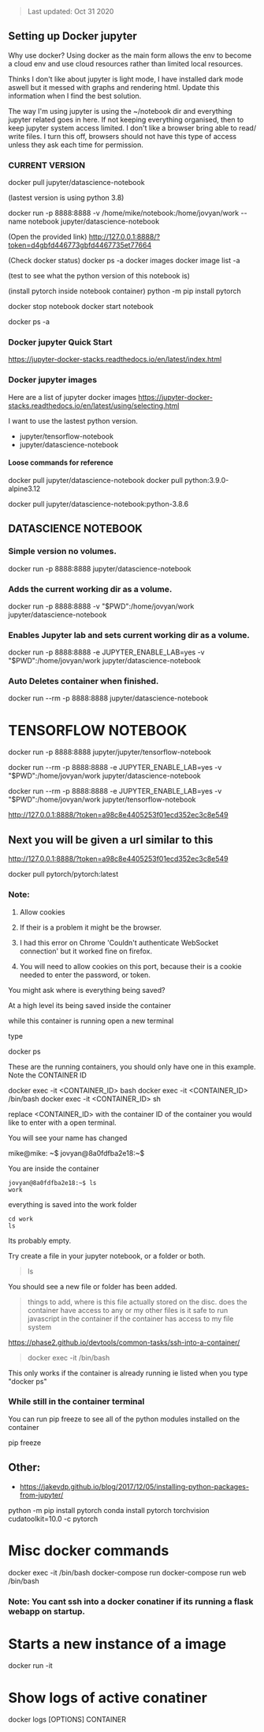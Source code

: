 > Last updated: Oct 31 2020

## Setting up Docker jupyter

Why use docker? Using docker as the main form allows the env to become a cloud env and use cloud resources rather than limited local resources.

Thinks I don't like about jupyter is light mode, I have installed dark mode aswell but it messed with graphs and rendering html. Update this information when I find the best solution.

The way I'm using jupyter is using the ~/notebook dir and everything jupyter related goes in here. If not keeping everything organised, then to keep jupyter system access limited. I don't like a browser bring able to read/ write files. I turn this off, browsers should not have this type of access unless they ask each time for permission.


### CURRENT VERSION

docker pull jupyter/datascience-notebook

(lastest version is using python 3.8)

docker run -p 8888:8888 -v /home/mike/notebook:/home/jovyan/work --name notebook jupyter/datascience-notebook 

(Open the provided link)
http://127.0.0.1:8888/?token=d4gbfd446773gbfd4467735et77664

(Check docker status)
docker ps -a
docker images
docker image list -a

(test to see what the python version of this notebook is)

(install pytorch inside notebook container)
python -m pip install pytorch

docker stop notebook
docker start notebook

docker ps -a



### Docker jupyter Quick Start
https://jupyter-docker-stacks.readthedocs.io/en/latest/index.html

### Docker jupyter images
Here are a list of jupyter docker images
https://jupyter-docker-stacks.readthedocs.io/en/latest/using/selecting.html

I want to use the lastest python version.

- jupyter/tensorflow-notebook
- jupyter/datascience-notebook 


#### Loose commands for reference
docker pull jupyter/datascience-notebook
docker pull python:3.9.0-alpine3.12

docker pull jupyter/datascience-notebook:python-3.8.6

## DATASCIENCE NOTEBOOK
### Simple version no volumes.
docker run -p 8888:8888 jupyter/datascience-notebook

### Adds the current working dir as a volume.
docker run -p 8888:8888 -v "$PWD":/home/jovyan/work jupyter/datascience-notebook

### Enables Jupyter lab and sets current working dir as a volume.
docker run -p 8888:8888 -e JUPYTER_ENABLE_LAB=yes -v "$PWD":/home/jovyan/work jupyter/datascience-notebook

### Auto Deletes container when finished.
docker run --rm -p 8888:8888 jupyter/datascience-notebook


# TENSORFLOW NOTEBOOK
docker run -p 8888:8888 jupyter/jupyter/tensorflow-notebook

docker run --rm -p 8888:8888 -e JUPYTER_ENABLE_LAB=yes -v "$PWD":/home/jovyan/work jupyter/datascience-notebook

docker run --rm -p 8888:8888 -e JUPYTER_ENABLE_LAB=yes -v "$PWD":/home/jovyan/work jupyter/tensorflow-notebook

http://127.0.0.1:8888/?token=a98c8e4405253f01ecd352ec3c8e549

## Next you will be given a url similar to this

http://127.0.0.1:8888/?token=a98c8e4405253f01ecd352ec3c8e549


docker pull pytorch/pytorch:latest

### Note: 
1. Allow cookies
2. If their is a problem it might be the browser.


1. I had this error on Chrome 'Couldn't authenticate WebSocket connection' but it worked fine on firefox.

2. You will need to allow cookies on this port, because their is a cookie needed to enter the password, or token.




You might ask where is everything being saved?

At a high level its being saved inside the container

while this container is running open a new terminal

type

docker ps

These are the running containers, you should only have one in this example. Note the CONTAINER ID

docker exec -it <CONTAINER_ID> bash
docker exec -it <CONTAINER_ID> /bin/bash
docker exec -it <CONTAINER_ID> sh

replace <CONTAINER_ID> with the container ID of the container you would like to enter with a open terminal.

You will see your name has changed

mike@mike: ~$
jovyan@8a0fdfba2e18:~$

You are inside the container

~~~
jovyan@8a0fdfba2e18:~$ ls
work
~~~
everything is saved into the work folder

~~~
cd work
ls
~~~

Its probably empty. 


Try create a file in your jupyter notebook, or a folder or both.

> ls

You should see a new file or folder has been added. 

> things to add, where is this file actually stored on the disc.
> does the container have access to any or my other files
> is it safe to run javascript in the container if the container has access to my file system


https://phase2.github.io/devtools/common-tasks/ssh-into-a-container/

> docker exec -it <container name> /bin/bash

This only works if the container is already running
ie listed when you type "docker ps"


### While still in the container terminal

You can run pip freeze to see all of the python modules installed on the container

pip freeze




## Other:
- https://jakevdp.github.io/blog/2017/12/05/installing-python-packages-from-jupyter/



python -m pip install pytorch
conda install pytorch torchvision cudatoolkit=10.0 -c pytorch





# Misc docker commands


docker exec -it <container name> /bin/bash
docker-compose run <container name>
docker-compose run web /bin/bash

### Note: You cant ssh into a docker conatiner if its running a flask webapp on startup.

# Starts a new instance of a image
docker run -it <image name> <command>

# Show logs of active conatiner
docker logs [OPTIONS] CONTAINER